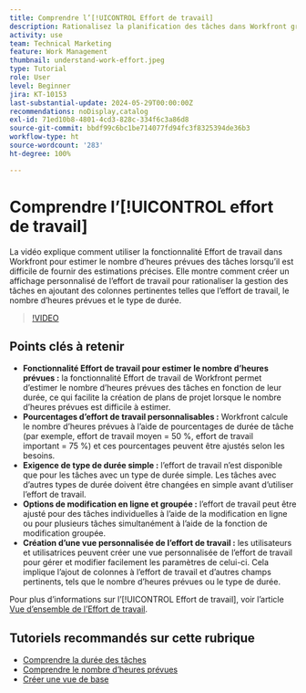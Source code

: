 ```yaml
---
title: Comprendre l’[!UICONTROL Effort de travail]
description: Rationalisez la planification des tâches dans Workfront grâce à la fonctionnalité Effort de travail, qui permet d’obtenir des estimations personnalisables du nombre d’heures prévues, des modifications en ligne et groupées, ainsi que des vues personnalisées pour une gestion de projets efficace.
activity: use
team: Technical Marketing
feature: Work Management
thumbnail: understand-work-effort.jpeg
type: Tutorial
role: User
level: Beginner
jira: KT-10153
last-substantial-update: 2024-05-29T00:00:00Z
recommendations: noDisplay,catalog
exl-id: 71ed10b8-4801-4cd3-828c-334f6c3a86d8
source-git-commit: bbdf99c6bc1be714077fd94fc3f8325394de36b3
workflow-type: ht
source-wordcount: '283'
ht-degree: 100%

---
```


# Comprendre l’[!UICONTROL effort de travail]

La vidéo explique comment utiliser la fonctionnalité Effort de travail dans Workfront pour estimer le nombre d’heures prévues des tâches lorsqu’il est difficile de fournir des estimations précises.
Elle montre comment créer un affichage personnalisé de l’effort de travail pour rationaliser la gestion des tâches en ajoutant des colonnes pertinentes telles que l’effort de travail, le nombre d’heures prévues et le type de durée.

>[!VIDEO](https://video.tv.adobe.com/v/3447401/?quality=12&learn=on&enablevpops=1&captions=fre_fr)

## Points clés à retenir

* **Fonctionnalité Effort de travail pour estimer le nombre d’heures prévues :** la fonctionnalité Effort de travail de Workfront permet d’estimer le nombre d’heures prévues des tâches en fonction de leur durée, ce qui facilite la création de plans de projet lorsque le nombre d’heures prévues est difficile à estimer.
* **Pourcentages d’effort de travail personnalisables :** Workfront calcule le nombre d’heures prévues à l’aide de pourcentages de durée de tâche (par exemple, effort de travail moyen = 50 %, effort de travail important = 75 %) et ces pourcentages peuvent être ajustés selon les besoins.
* **Exigence de type de durée simple :** l’effort de travail n’est disponible que pour les tâches avec un type de durée simple. Les tâches avec d’autres types de durée doivent être changées en simple avant d’utiliser l’effort de travail.
* **Options de modification en ligne et groupée :** l’effort de travail peut être ajusté pour des tâches individuelles à l’aide de la modification en ligne ou pour plusieurs tâches simultanément à l’aide de la fonction de modification groupée.
* **Création d’une vue personnalisée de l’effort de travail :** les utilisateurs et utilisatrices peuvent créer une vue personnalisée de l’effort de travail pour gérer et modifier facilement les paramètres de celui-ci. Cela implique l’ajout de colonnes à l’effort de travail et d’autres champs pertinents, tels que le nombre d’heures prévues ou le type de durée.


Pour plus d’informations sur l’[!UICONTROL Effort de travail], voir l’article [Vue d’ensemble de l’Effort de travail](https://experienceleague.adobe.com/docs/workfront/using/manage-work/tasks/task-information/work-effort.html?lang=fr).


## Tutoriels recommandés sur cette rubrique

* [Comprendre la durée des tâches](/help/manage-work/tasks/understand-task-durations.md)
* [Comprendre le nombre d’heures prévues](/help/manage-work/tasks/understand-planned-hours.md)
* [Créer une vue de base](/help/reporting/basic-reporting/create-a-basic-view.md)
